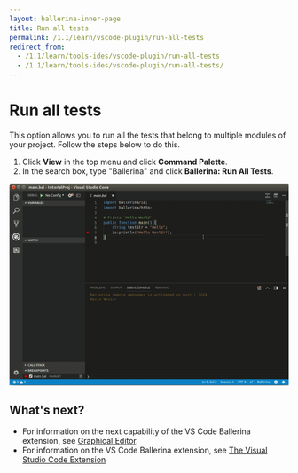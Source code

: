 ```yaml
---
layout: ballerina-inner-page
title: Run all tests
permalink: /1.1/learn/vscode-plugin/run-all-tests
redirect_from:
  - /1.1/learn/tools-ides/vscode-plugin/run-all-tests
  - /1.1/learn/tools-ides/vscode-plugin/run-all-tests/
---
```


# Run all tests

This option allows you to run all the tests that belong to multiple modules of your project. Follow the steps below to do this.

1. Click **View** in the top menu and click **Command Palette**.
2. In the search box, type "Ballerina" and click **Ballerina: Run All Tests**.

![Run all tests](/1.1/learn/images/run-all-tests.gif)

## What's next?

- For information on the next capability of the VS Code Ballerina extension, see [Graphical Editor](/1.1/learn/vscode-plugin/graphical-editor.md).
- For information on the VS Code Ballerina extension, see [The Visual Studio Code Extension](/1.1/learn/vscode-plugin/vscode-plugin.md)